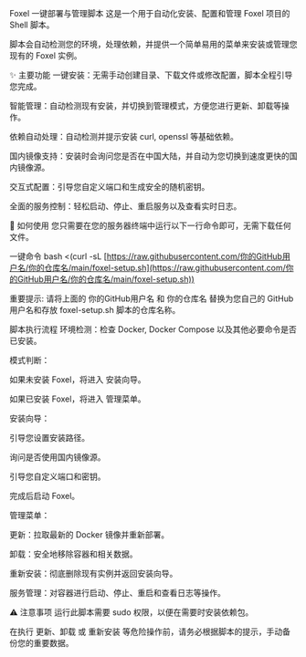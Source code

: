 Foxel 一键部署与管理脚本
这是一个用于自动化安装、配置和管理 Foxel 项目的 Shell 脚本。

脚本会自动检测您的环境，处理依赖，并提供一个简单易用的菜单来安装或管理您现有的 Foxel 实例。

✨ 主要功能
一键安装：无需手动创建目录、下载文件或修改配置，脚本全程引导您完成。

智能管理：自动检测现有安装，并切换到管理模式，方便您进行更新、卸载等操作。

依赖自动处理：自动检测并提示安装 curl, openssl 等基础依赖。

国内镜像支持：安装时会询问您是否在中国大陆，并自动为您切换到速度更快的国内镜像源。

交互式配置：引导您自定义端口和生成安全的随机密钥。

全面的服务控制：轻松启动、停止、重启服务以及查看实时日志。

🚀 如何使用
您只需要在您的服务器终端中运行以下一行命令即可，无需下载任何文件。

一键命令
bash <(curl -sL [https://raw.githubusercontent.com/你的GitHub用户名/你的仓库名/main/foxel-setup.sh](https://raw.githubusercontent.com/你的GitHub用户名/你的仓库名/main/foxel-setup.sh))

重要提示: 请将上面的 你的GitHub用户名 和 你的仓库名 替换为您自己的 GitHub 用户名和存放 foxel-setup.sh 脚本的仓库名称。

脚本执行流程
环境检测：检查 Docker, Docker Compose 以及其他必要命令是否已安装。

模式判断：

如果未安装 Foxel，将进入 安装向导。

如果已安装 Foxel，将进入 管理菜单。

安装向导：

引导您设置安装路径。

询问是否使用国内镜像源。

引导您自定义端口和密钥。

完成后启动 Foxel。

管理菜单：

更新：拉取最新的 Docker 镜像并重新部署。

卸载：安全地移除容器和相关数据。

重新安装：彻底删除现有实例并返回安装向导。

服务管理：对容器进行启动、停止、重启和查看日志等操作。

⚠️ 注意事项
运行此脚本需要 sudo 权限，以便在需要时安装依赖包。

在执行 更新、卸载 或 重新安装 等危险操作前，请务必根据脚本的提示，手动备份您的重要数据。
